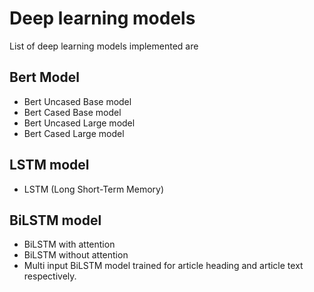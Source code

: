 # Deep learning models

List of deep learning models implemented are


## Bert Model 

- Bert Uncased Base model
- Bert Cased Base model
- Bert Uncased Large model
- Bert Cased Large model


## LSTM model
- LSTM (Long Short-Term Memory)

## BiLSTM model
- BiLSTM with attention
- BiLSTM without attention
- Multi input BiLSTM model trained for article heading and article text respectively.

